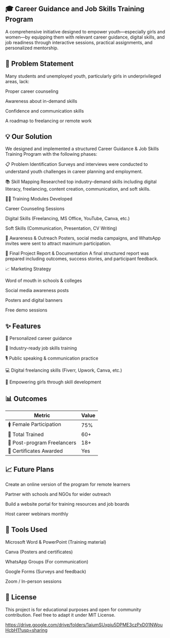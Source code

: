 


## 🎓 Career Guidance and Job Skills Training Program
A comprehensive initiative designed to empower youth—especially girls and women—by equipping them with relevant career guidance, digital skills, and job readiness through interactive sessions, practical assignments, and personalized mentorship.
## 📌 Problem Statement
Many students and unemployed youth, particularly girls in underprivileged areas, lack:

Proper career counseling

Awareness about in-demand skills

Confidence and communication skills

A roadmap to freelancing or remote work
## 💡 Our Solution
We designed and implemented a structured Career Guidance & Job Skills Training Program with the following phases:

📋 Problem Identification
Surveys and interviews were conducted to understand youth challenges in career planning and employment.

📚 Skill Mapping
Researched top industry-demand skills including digital literacy, freelancing, content creation, communication, and soft skills.

👩‍🏫 Training Modules Developed

Career Counseling Sessions

Digital Skills (Freelancing, MS Office, YouTube, Canva, etc.)

Soft Skills (Communication, Presentation, CV Writing)

📢 Awareness & Outreach
Posters, social media campaigns, and WhatsApp invites were sent to attract maximum participation.

📄 Final Project Report & Documentation
A final structured report was prepared including outcomes, success stories, and participant feedback.

📈 Marketing Strategy

Word of mouth in schools & colleges

Social media awareness posts

Posters and digital banners

Free demo sessions


## ✨ Features
🧭 Personalized career guidance

💼 Industry-ready job skills training

🎙 Public speaking & communication practice

💻 Digital freelancing skills (Fiverr, Upwork, Canva, etc.)

👩 Empowering girls through skill development

## 📊 Outcomes
| Metric                      | Value |
| --------------------------- | ----- |
| 🚺 Female Participation     | 75%   |
| 👥 Total Trained            | 60+   |
| 🎯 Post-program Freelancers | 18+   |
| 🧾 Certificates Awarded     | Yes   |

## 📈 Future Plans
Create an online version of the program for remote learners

Partner with schools and NGOs for wider outreach

Build a website portal for training resources and job boards

Host career webinars monthly


## 🧠 Tools Used
Microsoft Word & PowerPoint (Training material)

Canva (Posters and certificates)

WhatsApp Groups (For communication)

Google Forms (Surveys and feedback)

Zoom / In-person sessions


## 🪪 License
This project is for educational purposes and open for community contribution.
Feel free to adapt it under MIT License.

https://drive.google.com/drive/folders/1aiumSUxpiu5DPME3czPxD01NWouHcbH1?usp=sharing